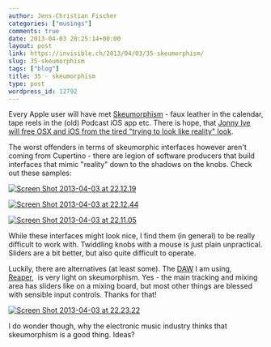```yaml
---
author: Jens-Christian Fischer
categories: ["musings"]
comments: true
date: 2013-04-03 20:25:14+00:00
layout: post
link: https://invisible.ch/2013/04/03/35-skeumorphism/
slug: 35-skeumorphism
tags: ["blog"]
title: 35 - skeumorphism
type: post
wordpress_id: 12792
---
```


Every Apple user will have met [Skeumorphism](https://en.wikipedia.org/wiki/Skeuomorph) - faux leather in the calendar, tape reels in the (old) Podcast iOS app etc. There is hope, that [Jonny Ive will free OSX and iOS from the tired "trying to look like reality" look](https://daringfireball.net/2013/01/the_trend_against_skeuomorphism).

The worst offenders in terms of skeumorphic interfaces however aren't coming from Cupertino - there are legion of software producers that build interfaces that mimic "reality" down to the shadows on the knobs. Check out these samples:

[![Screen Shot 2013-04-03 at 22.12.19](/wp-content/uploads/2013/04/Screen-Shot-2013-04-03-at-22.12.19-300x106.png)](/wp-content/uploads/2013/04/Screen-Shot-2013-04-03-at-22.12.19.png)

[![Screen Shot 2013-04-03 at 22.12.44](/wp-content/uploads/2013/04/Screen-Shot-2013-04-03-at-22.12.44-300x185.png)](/wp-content/uploads/2013/04/Screen-Shot-2013-04-03-at-22.12.44.png)

[![Screen Shot 2013-04-03 at 22.11.05](/wp-content/uploads/2013/04/Screen-Shot-2013-04-03-at-22.11.05-300x167.png)](/wp-content/uploads/2013/04/Screen-Shot-2013-04-03-at-22.11.05.png)



While these interfaces might look nice, I find them (in general) to be really difficult to work with. Twiddling knobs with a mouse is just plain unpractical. Sliders are a bit better, but also quite difficult to operate.

Luckily, there are alternatives (at least some). The [DAW](https://en.wikipedia.org/wiki/Digital_audio_workstation) I am using, [Reaper](https://www.reaper.fm/),  is very light on skeumorphism. Yes - the main tracking and mixing area has sliders like on a mixing board, but most other things are blessed with sensible input controls. Thanks for that!

[![Screen Shot 2013-04-03 at 22.23.22](/wp-content/uploads/2013/04/Screen-Shot-2013-04-03-at-22.23.22-300x184.png)](/wp-content/uploads/2013/04/Screen-Shot-2013-04-03-at-22.23.22.png)





I do wonder though, why the electronic music industry thinks that skeumorphism is a good thing. Ideas?
